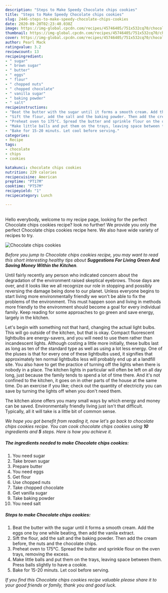 ```yaml
---
description: "Steps to Make Speedy Chocolate chips cookies"
title: "Steps to Make Speedy Chocolate chips cookies"
slug: 2446-steps-to-make-speedy-chocolate-chips-cookies
date: 2020-09-20T02:23:40.038Z
image: https://img-global.cpcdn.com/recipes/45746405/751x532cq70/chocolate-chips-cookies-recipe-main-photo.jpg
thumbnail: https://img-global.cpcdn.com/recipes/45746405/751x532cq70/chocolate-chips-cookies-recipe-main-photo.jpg
cover: https://img-global.cpcdn.com/recipes/45746405/751x532cq70/chocolate-chips-cookies-recipe-main-photo.jpg
author: Pearl Mack
ratingvalue: 3.2
reviewcount: 13
recipeingredient:
- " sugar"
- " brown sugar"
- " butter"
- " eggs"
- " flour"
- " chopped nuts"
- " chopped chocolate"
- " vanilla sugar"
- " baking powder"
- " salt"
recipeinstructions:
- "Beat the butter with the sugar until it forms a smooth cream. Add the eggs one by one while beating, then add the vanila extract."
- "Sift the flour, add the salt and the baking powder. Then add the cream before, the nuts and the chocolate chips."
- "Preheat oven to 175°C. Spread the butter and sprinkle flour on the oven trays, removing the excess."
- "Make little balls and put them on the trays, leaving space between them. Press balls slightly to have a cookie."
- "Bake for 15-20 minuts. Let cool before serving."
categories:
- Recipe
tags:
- chocolate
- chips
- cookies

katakunci: chocolate chips cookies 
nutrition: 229 calories
recipecuisine: American
preptime: "PT17M"
cooktime: "PT57M"
recipeyield: "1"
recipecategory: Lunch

---
```

<br>
Hello everybody, welcome to my recipe page, looking for the perfect Chocolate chips cookies recipe? look no further! We provide you only the perfect Chocolate chips cookies recipe here. We also have wide variety of recipes to try.
<br>


![Chocolate chips cookies](https://img-global.cpcdn.com/recipes/45746405/751x532cq70/chocolate-chips-cookies-recipe-main-photo.jpg)

<i>Before you jump to Chocolate chips cookies recipe, you may want to read this short interesting healthy tips about 
<strong>Suggestions For Living Green And Saving Money Within the Kitchen</strong>.</i>
</br>

Until fairly recently any person who indicated concern about the degradation of the environment raised skeptical eyebrows. Those days are over, and it looks like we all recognize our role in stopping and possibly reversing the damage being done to our planet. Unless everyone begins to start living more environmentally friendly we won't be able to fix the problems of the environment. This must happen soon and living in methods more friendly to the environment should become a goal for every individual family. Keep reading for some approaches to go green and save energy, largely in the kitchen.

Let's begin with something not that hard, changing the actual light bulbs. This will go outside of the kitchen, but that is okay. Compact fluorescent lightbulbs are energy-savers, and you will need to use them rather than incandescent lights. Although costing a little more initially, these bulbs last as long as ten of the standard type as well as using a lot less energy. One of the pluses is that for every one of these lightbulbs used, it signifies that approximately ten normal lightbulbs less will probably end up at a landfill site. You also have to get the practice of turning off the lights when there is nobody in a place. The kitchen lights in particular will often be left on all day long, just because the family tends to spend a lot of time there. And it's not confined to the kitchen, it goes on in other parts of the house at the same time. Do an exercise if you like; check out the quantity of electricity you can save by turning the lights off when you don't need them.

The kitchen alone offers you many small ways by which energy and money can be saved. Environmentally friendly living just isn't that difficult. Typically, all it will take is a little bit of common sense.


<i>We hope you got benefit from reading it, now let's go back to chocolate chips cookies recipe. You can cook chocolate chips cookies using <strong>10</strong> ingredients and <strong>5</strong> steps. Here is how you achieve it.
</i>

##### The ingredients needed to make Chocolate chips cookies:

1. You need  sugar
1. Take  brown sugar
1. Prepare  butter
1. You need  eggs
1. Get  flour
1. Use  chopped nuts
1. Take  chopped chocolate
1. Get  vanilla sugar
1. Take  baking powder
1. You need  salt


##### Steps to make Chocolate chips cookies:

1. Beat the butter with the sugar until it forms a smooth cream. Add the eggs one by one while beating, then add the vanila extract.
1. Sift the flour, add the salt and the baking powder. Then add the cream before, the nuts and the chocolate chips.
1. Preheat oven to 175°C. Spread the butter and sprinkle flour on the oven trays, removing the excess.
1. Make little balls and put them on the trays, leaving space between them. Press balls slightly to have a cookie.
1. Bake for 15-20 minuts. Let cool before serving.


<i>If you find this Chocolate chips cookies recipe valuable please share it to your good friends or family, thank you and good luck.</i>
